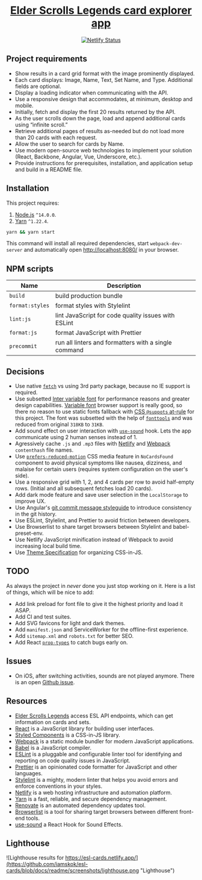 <div align="center">
  <a href="https://esl-cards.netlify.app">
    <h1>Elder Scrolls Legends card explorer app</h1>
  </a>
  
  <p>
    <a href="https://app.netlify.com/sites/esl-cards/deploys">
      <img src="https://api.netlify.com/api/v1/badges/e480a039-7119-445f-9946-084c41330c86/deploy-status" alt="Netlify Status">
    </a>
  </p>
</div>

## Project requirements

* Show results in a card grid format with the image prominently displayed.
* Each card displays: Image, Name, Text, Set Name, and Type. Additional fields are optional.
* Display a loading indicator when communicating with the API.
* Use a responsive design that accommodates, at minimum, desktop and mobile.
* Initially, fetch and display the first 20 results returned by the API.
* As the user scrolls down the page, load and append additional cards using “infinite scroll.”
* Retrieve additional pages of results as-needed but do not load more than 20 cards with
each request.
* Allow the user to search for cards by Name.
* Use modern open-source web technologies to implement your solution (React, Backbone,
Angular, Vue, Underscore, etc.).
* Provide instructions for prerequisites, installation, and application setup and build in a
README file.

## Installation

This project requires: 

  1. [Node.js](https://nodejs.org/en/download/) `^14.0.0`.
  2. [Yarn](https://classic.yarnpkg.com/en/docs/install/#mac-stable) `^1.22.4`.

```bash
yarn && yarn start
```

This command will install all required dependencies, start `webpack-dev-server` and automatically open [http://localhost:8080/](http://localhost:8080/) in your browser.

## NPM scripts

Name | Description
---|---
`build` | build production bundle
`format:styles` | format styles with Stylelint
`lint:js` | lint JavaScript for code quality issues with ESLint
`format:js` | format JavaScript with Prettier
`precommit` | run all linters and formatters with a single command

## Decisions

* Use native [`fetch`](https://caniuse.com/#feat=fetch) vs using 3rd party package, because no IE support is required.
* Use subsetted [Inter variable font](https://github.com/rsms/inter/releases) for performance reasons and greater design capabilities. [Variable font](https://caniuse.com/#feat=variable-fonts) browser support is really good, so there no reason to use static fonts fallback with [CSS `@suppots` at-rule](https://developer.mozilla.org/en-US/docs/Web/CSS/@supports) for this project. The font was subsetted with the help of [`fonttools`](https://github.com/fonttools/fonttools) and was reduced from original `318KB` to `31KB`.
* Add sound effect on user interaction with [`use-sound`](https://github.com/joshwcomeau/use-sound) hook. Lets the app communicate using 2 human senses instead of 1.
* Agressively cache `.js` and `.mp3` files with [Netlify](https://docs.netlify.com/routing/headers/#syntax-for-the-netlify-configuration-file) and [Webpack](https://webpack.js.org/guides/caching/#output-filenames) `contenthash` file names.
* Use [`prefers-reduced-motion`](https://developer.mozilla.org/en-US/docs/Web/CSS/@media/prefers-reduced-motion) CSS media feature in `NoCardsFound` component to avoid physical symptoms like nausea, dizziness, and malaise for certain users (requires system configuration on the user's side).
* Use a responsive grid with 1, 2, and 4 cards per row to avoid half-empty rows. (Initial and all subsequent fetches load 20 cards).
* Add dark mode feature and save user selection in the `LocalStorage` to improve UX.
* Use Angular's [git commit message styleguide](https://github.com/angular/angular/blob/master/CONTRIBUTING.md#-commit-message-guidelines) to introduce consistency in the git history.
* Use ESLint, Stylelint, and Prettier to avoid friction between developers.
* Use Browserlist to share target browsers between Stylelint and babel-preset-env.
* Use Netlify JavaScript minification instead of Webpack to avoid increasing local build time.
* Use [Theme Specification](https://theme-ui.com/theme-spec) for organizing CSS-in-JS.

## TODO

As always the project in _never_ done you just stop working on it. Here is a list of things, which will be nice to add:

* Add link preload for font file to give it the highest priority and load it ASAP.
* Add CI and test suites. 
* Add SVG favicons for light and dark themes.
* Add `manifest.json` and ServiceWorker for the offline-first experience.
* Add `sitemap.xml` and `robots.txt` for better SEO.
* Add React [`prop-types`](https://github.com/facebook/prop-types) to catch bugs early on.

## Issues

* On iOS, after switching activities, sounds are not played anymore. There is an open [Github issue](https://github.com/joshwcomeau/use-sound/issues/15).

## Resources

* [Elder Scrolls Legends](https://docs.elderscrollslegends.io) access ESL API endpoints, which can get information on cards and sets.
* [React](https://reactjs.org/docs/getting-started.html) is a JavaScript library for building user interfaces.
* [Styled Components](https://styled-components.com/docs) is a CSS-in-JS library.
* [Webpack](https://webpack.js.org/concepts) is a static module bundler for modern JavaScript applications.
* [Babel](https://babeljs.io/docs/en/) is a JavaScript compiler. 
* [ESLint](https://eslint.org/docs/user-guide/getting-started) is a pluggable and configurable linter tool for identifying and reporting on code quality issues in JavaScript.
* [Prettier](https://prettier.io/docs/en/install.html) is an opinionated code formatter for JavaScript and other languages.
* [Stylelint](https://stylelint.io) is a mighty, modern linter that helps you avoid errors and enforce conventions in your styles.
* [Netlify](https://docs.netlify.com) is a web hosting infrastructure and automation platform.
* [Yarn](https://yarnpkg.com/) is a fast, reliable, and secure dependency management.
* [Renovate](https://github.com/renovatebot/renovate) is an automated dependency updates tool.
* [Browserlist](https://github.com/browserslist/browserslist) is a tool for sharing target browsers between different front-end tools.
* [use-sound](https://github.com/joshwcomeau/use-sound) a React Hook for Sound Effects.

## Lighthouse

![Lighthouse results for https://esl-cards.netlify.app/](https://github.com/iamskok/esl-cards/blob/docs/readme/screenshots/lighthouse.png "Lighthouse")
